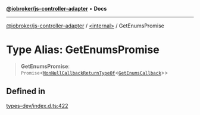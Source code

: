 [**@iobroker/js-controller-adapter**](../../README.md) • **Docs**

***

[@iobroker/js-controller-adapter](../../globals.md) / [\<internal\>](../README.md) / GetEnumsPromise

# Type Alias: GetEnumsPromise

> **GetEnumsPromise**: `Promise`\<[`NonNullCallbackReturnTypeOf`](NonNullCallbackReturnTypeOf.md)\<[`GetEnumsCallback`](GetEnumsCallback.md)\>\>

## Defined in

[types-dev/index.d.ts:422](https://github.com/ioBroker/ioBroker.js-controller/blob/b50a278725d350a15d2e89556fee6afed5154f0b/packages/types-dev/index.d.ts#L422)
